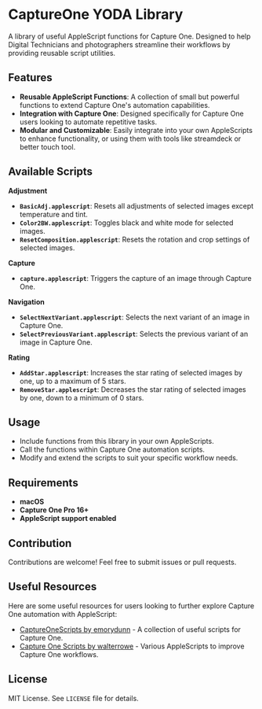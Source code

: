 # CaptureOne YODA Library

A library of useful AppleScript functions for Capture One. Designed to help Digital Technicians and photographers streamline their workflows by providing reusable script utilities.

## Features

- **Reusable AppleScript Functions**: A collection of small but powerful functions to extend Capture One's automation capabilities.
- **Integration with Capture One**: Designed specifically for Capture One users looking to automate repetitive tasks.
- **Modular and Customizable**: Easily integrate into your own AppleScripts to enhance functionality, or using them with tools like streamdeck or better touch tool.


## Available Scripts

**Adjustment**
- **`BasicAdj.applescript`**: Resets all adjustments of selected images except temperature and tint.
- **`Color2BW.applescript`**: Toggles black and white mode for selected images.
- **`ResetComposition.applescript`**: Resets the rotation and crop settings of selected images.

**Capture**
- **`capture.applescript`**: Triggers the capture of an image through Capture One.

**Navigation**
- **`SelectNextVariant.applescript`**: Selects the next variant of an image in Capture One.
- **`SelectPreviousVariant.applescript`**: Selects the previous variant of an image in Capture One.

**Rating**
- **`AddStar.applescript`**: Increases the star rating of selected images by one, up to a maximum of 5 stars.
- **`RemoveStar.applescript`**: Decreases the star rating of selected images by one, down to a minimum of 0 stars.

## Usage

- Include functions from this library in your own AppleScripts.
- Call the functions within Capture One automation scripts.
- Modify and extend the scripts to suit your specific workflow needs.

## Requirements

- **macOS**
- **Capture One Pro 16+**
- **AppleScript support enabled**

## Contribution

Contributions are welcome! Feel free to submit issues or pull requests.

## Useful Resources

Here are some useful resources for users looking to further explore Capture One automation with AppleScript:

- [CaptureOneScripts by emorydunn](https://github.com/emorydunn/CaptureOneScripts) - A collection of useful scripts for Capture One.
- [Capture One Scripts by walterrowe](https://github.com/walterrowe/capture-one-scripts) - Various AppleScripts to improve Capture One workflows.


## License

MIT License. See `LICENSE` file for details.
